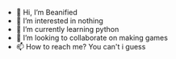 - 👋 Hi, I’m Beanified
- 👀 I’m interested in nothing
- 🌱 I’m currently learning python
- 💞️ I’m looking to collaborate on making games
- 📫 How to reach me? You can't i guess 

<!---
TheBeanified/TheBeanified is a ✨ special ✨ repository because its `README.md` (this file) appears on your GitHub profile.
You can click the Preview link to take a look at your changes.
--->
